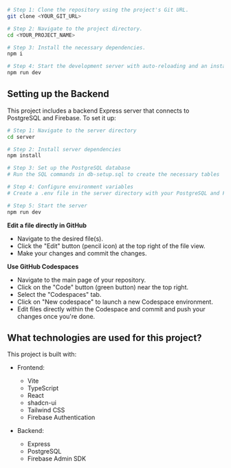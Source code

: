 



```sh
# Step 1: Clone the repository using the project's Git URL.
git clone <YOUR_GIT_URL>

# Step 2: Navigate to the project directory.
cd <YOUR_PROJECT_NAME>

# Step 3: Install the necessary dependencies.
npm i

# Step 4: Start the development server with auto-reloading and an instant preview.
npm run dev
```

## Setting up the Backend

This project includes a backend Express server that connects to PostgreSQL and Firebase. To set it up:

```sh
# Step 1: Navigate to the server directory
cd server

# Step 2: Install server dependencies
npm install

# Step 3: Set up the PostgreSQL database
# Run the SQL commands in db-setup.sql to create the necessary tables

# Step 4: Configure environment variables
# Create a .env file in the server directory with your PostgreSQL and Firebase configuration

# Step 5: Start the server
npm run dev
```

**Edit a file directly in GitHub**

- Navigate to the desired file(s).
- Click the "Edit" button (pencil icon) at the top right of the file view.
- Make your changes and commit the changes.

**Use GitHub Codespaces**

- Navigate to the main page of your repository.
- Click on the "Code" button (green button) near the top right.
- Select the "Codespaces" tab.
- Click on "New codespace" to launch a new Codespace environment.
- Edit files directly within the Codespace and commit and push your changes once you're done.

## What technologies are used for this project?

This project is built with:

- Frontend:
  - Vite
  - TypeScript
  - React
  - shadcn-ui
  - Tailwind CSS
  - Firebase Authentication

- Backend:
  - Express
  - PostgreSQL
  - Firebase Admin SDK


<!-- 
For deploying the backend:
1. Set up a server (e.g., Heroku, Render, Railway)
2. Configure environment variables on your hosting platform
3. Deploy the server code
4. Update the frontend API_URL to point to your deployed backend -->


